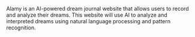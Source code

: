 Alamy is an AI-powered dream journal website that allows users to record and analyze their dreams. This website will use AI to analyze and interpreted dreams using natural language processing and pattern recognition.
